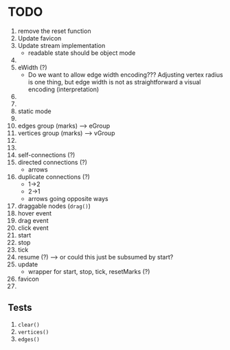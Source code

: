 TODO
====

1. remove the reset function
2. Update favicon
3. Update stream implementation
	- readable state should be object mode
4. 
5. eWidth (?)
	-	Do we want to allow edge width encoding??? Adjusting vertex radius is one thing, but edge width is not as straightforward a visual encoding (interpretation)
6. 
7. 
8. static mode
9. 
10. edges group (marks) --> eGroup
11. vertices group (marks) --> vGroup
12. 
13. 
14. self-connections (?)
15. directed connections (?)
	- 	arrows
16. duplicate connections (?)
	-	1->2
	-	2->1
	-	arrows going opposite ways
17. draggable nodes (`drag()`)
18. hover event
19. drag event
20. click event
21. start
22. stop
23. tick
24. resume (?) --> or could this just be subsumed by start?
25. update
	-	wrapper for start, stop, tick, resetMarks (?)
26. favicon
27. 


## Tests

1. `clear()`
2. `vertices()`
3. `edges()`



